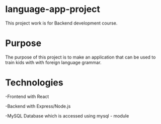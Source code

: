 # language-app-project
This project work is for Backend development course.
# Purpose
The purpose of this project is to make an application that can be used to train kids with with foreign language grammar.
# Technologies
-Frontend with React

-Backend with Express/Node.js

-MySQL Database which is accessed using mysql - module

